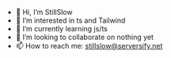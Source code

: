 - 👋 Hi, I’m StillSlow
- 👀 I’m interested in ts and Tailwind
- 🌱 I’m currently learning js/ts
- 💞️ I’m looking to collaborate on nothing yet
- 📫 How to reach me: stillslow@serversify.net

<!---
oxiox24/oxiox24 is a ✨ special ✨ repository because its `README.md` (this file) appears on your GitHub profile.
You can click the Preview link to take a look at your changes.
--->
